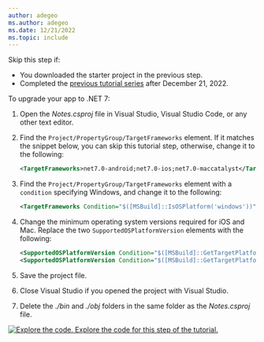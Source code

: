 ```yaml
---
author: adegeo
ms.author: adegeo
ms.date: 12/21/2022
ms.topic: include
---
```


Skip this step if:

- You downloaded the starter project in the previous step.
- Completed the [previous tutorial series](../../notes-app/index.yml) after December 21, 2022.

To upgrade your app to .NET 7:

01. Open the _Notes.csproj_ file in Visual Studio, Visual Studio Code, or any other text editor.
01. Find the `Project/PropertyGroup/TargetFrameworks` element. If it matches the snippet below, you can skip this tutorial step, otherwise, change it to the following:

    ```xml
    <TargetFrameworks>net7.0-android;net7.0-ios;net7.0-maccatalyst</TargetFrameworks>
    ```

01. Find the `Project/PropertyGroup/TargetFrameworks` element with a `condition` specifying Windows, and change it to the following:

    ```xml
    <TargetFrameworks Condition="$([MSBuild]::IsOSPlatform('windows'))">$(TargetFrameworks);net7.0-windows10.0.19041.0</TargetFrameworks>
    ```

01. Change the minimum operating system versions required for iOS and Mac. Replace the two `SupportedOSPlatformVersion` elements with the following:

    ```xml
    <SupportedOSPlatformVersion Condition="$([MSBuild]::GetTargetPlatformIdentifier('$(TargetFramework)')) == 'ios'">11.0</SupportedOSPlatformVersion>
    <SupportedOSPlatformVersion Condition="$([MSBuild]::GetTargetPlatformIdentifier('$(TargetFramework)')) == 'maccatalyst'">13.1</SupportedOSPlatformVersion>
    ```

01. Save the project file.
01. Close Visual Studio if you opened the project with Visual Studio.
01. Delete the _./bin_ and _./obj_ folders in the same folder as the _Notes.csproj_ file.

[![Explore the code.](~/media/code-sample.png) Explore the code for this step of the tutorial.](https://github.com/dotnet/maui-samples/tree/main/7.0/Tutorials/ConvertToMvvm/step1_upgrade)
